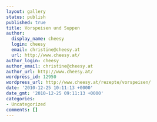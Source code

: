 ```yaml
---
layout: gallery
status: publish
published: true
title: Vorspeisen und Suppen
author:
  display_name: cheesy
  login: cheesy
  email: christine@cheesy.at
  url: http://www.cheesy.at/
author_login: cheesy
author_email: christine@cheesy.at
author_url: http://www.cheesy.at/
wordpress_id: 12950
wordpress_url: http://www.cheesy.at/rezepte/vorspeisen/
date: '2010-12-25 10:11:13 +0000'
date_gmt: '2010-12-25 09:11:13 +0000'
categories:
- Uncategorized
comments: []
---
```

